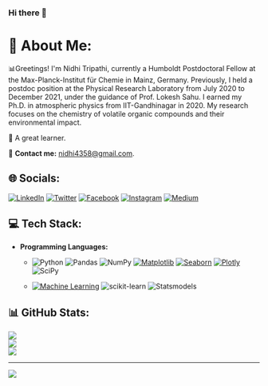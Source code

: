 ### Hi there 👋

# 💫 **About Me:**


<!----- 👋 Hi, I’m <b>Arun Kumar Pandey</b> (Hallo, ich bin Arun Kumar Pandey).<br> /-----> 

📊Greetings! I'm Nidhi Tripathi, currently a Humboldt Postdoctoral Fellow at the Max-Planck-Institut für Chemie in Mainz, Germany. Previously, I held a postdoc position at the Physical Research Laboratory from July 2020 to December 2021, under the guidance of Prof. Lokesh Sahu. I earned my Ph.D. in atmospheric physics from IIT-Gandhinagar in 2020. My research focuses on the chemistry of volatile organic compounds and their environmental impact.<br>

🔎 A great learner. <br>

📨 **Contact me:** [nidhi4358@gmail.com](nidhi4358@gmail.com).<br>


## 🌐 **Socials:**
[![LinkedIn](https://img.shields.io/badge/LinkedIn-%230077B5.svg?logo=linkedin&logoColor=white)](https://www.linkedin.com/in/nidhispace)
[![Twitter](https://img.shields.io/badge/Twitter-%231DA1F2.svg?logo=Twitter&logoColor=white)](https://twitter.com/nidhispace)
[![Facebook](https://img.shields.io/badge/Facebook-%231877F2.svg?logo=Facebook&logoColor=white)](https://www.facebook.com/nidhi.tripathi.775/)
[![Instagram](https://img.shields.io/badge/Instagram-%23E4405F.svg?logo=Instagram&logoColor=white)](https://www.instagram.com/nidhi_vierdrei/)
[![Medium](https://img.shields.io/badge/Medium-12100E?logo=medium&logoColor=white)](https://nidhispace.medium.com/)


## 💻 **Tech Stack:**

- **Programming Languages:** 
  - ![Python](https://img.shields.io/badge/python-3670A0?style=flat-square&logo=python&logoColor=ffdd54) 
    ![Pandas](https://img.shields.io/badge/pandas-%23150458.svg?style=flat-square&logo=pandas&logoColor=white) 
    ![NumPy](https://img.shields.io/badge/numpy-%23013243.svg?style=flat-square&logo=numpy&logoColor=white)
    [![Matplotlib](https://img.shields.io/badge/Matplotlib-blue.svg?logo=python&logoColor=white)](https://matplotlib.org)
    [![Seaborn](https://img.shields.io/badge/Seaborn-%233F4F75.svg?style=flat-square&logo=python&logoColor=white)](https://seaborn.pydata.org)
    [![Plotly](https://img.shields.io/badge/Plotly-%233F4F75.svg?style=flat-square&logo=plotly&logoColor=white)](https://plotly.com/)
    ![SciPy](https://img.shields.io/badge/SciPy-%230C55A5.svg?style=flat-square&logo=scipy&logoColor=%white) 
    
  - [![Machine Learning](https://img.shields.io/badge/Machine%20Learning-%F0%9F%A4%96-darkviolet?style=flat&logoColor=grey)](https://github.com/)
    ![scikit-learn](https://img.shields.io/badge/scikit--learn-%23F7931E.svg?style=flat-square&logo=scikit-learn&logoColor=white)
    ![Statsmodels](https://img.shields.io/badge/Statsmodels-%230099EE.svg?style=flat-square&logo=statsmodels&logoColor=white)

## 📊 GitHub Stats:
![](https://github-readme-stats.vercel.app/api?username=nidhispace&theme=radical&hide_border=false&include_all_commits=false&count_private=false)<br/>
![](https://github-readme-streak-stats.herokuapp.com/?user=nidhispace&theme=radical&hide_border=false)<br/>
![](https://github-readme-stats.vercel.app/api/top-langs/?username=nidhispace&theme=radical&hide_border=false&include_all_commits=false&count_private=false&layout=compact)

---
[![](https://visitcount.itsvg.in/api?id=nidhispace&label=Profile%20Views&color=0&icon=0&pretty=true)](https://visitcount.itsvg.in)

<!------
https://github.com/anuraghazra/github-readme-stats
------>
<!-- Proudly created with GPRM ( https://gprm.itsvg.in ) -->
